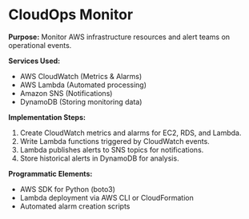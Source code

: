 # CloudOps Monitor

**Purpose:** Monitor AWS infrastructure resources and alert teams on operational events.

**Services Used:**
- AWS CloudWatch (Metrics & Alarms)
- AWS Lambda (Automated processing)
- Amazon SNS (Notifications)
- DynamoDB (Storing monitoring data)

**Implementation Steps:**
1. Create CloudWatch metrics and alarms for EC2, RDS, and Lambda.
2. Write Lambda functions triggered by CloudWatch events.
3. Lambda publishes alerts to SNS topics for notifications.
4. Store historical alerts in DynamoDB for analysis.

**Programmatic Elements:**
- AWS SDK for Python (boto3)
- Lambda deployment via AWS CLI or CloudFormation
- Automated alarm creation scripts

